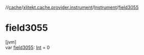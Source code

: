 //[cache](../../../index.md)/[xlitekt.cache.provider.instrument](../index.md)/[Instrument](index.md)/[field3055](field3055.md)

# field3055

[jvm]\
var [field3055](field3055.md): [Int](https://kotlinlang.org/api/latest/jvm/stdlib/kotlin/-int/index.html) = 0
